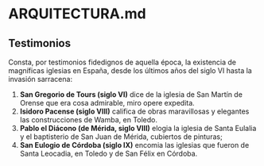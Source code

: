 # ARQUITECTURA.md

## Testimonios

Consta, por testimonios fidedignos de aquella época, la existencia de magníficas iglesias en España, desde los últimos años del siglo VI hasta la invasión sarracena:
1.	**San Gregorio de Tours (siglo VI)** dice de la iglesia de San Martín de Orense que era cosa admirable, miro opere expedita.
2.	**Isidoro Pacense (siglo VIII)** califica de obras maravillosas y elegantes las construcciones de Wamba, en Toledo.
3.	**Pablo el Diácono (de Mérida, siglo VIII)** elogia la iglesia de Santa Eulalia y el baptisterio de San Juan de Mérida, cubiertos de pinturas;
4.	**San Eulogio de Córdoba (siglo IX)** encomia las iglesias que fueron de Santa Leocadia, en Toledo y de San Félix en Córdoba.
